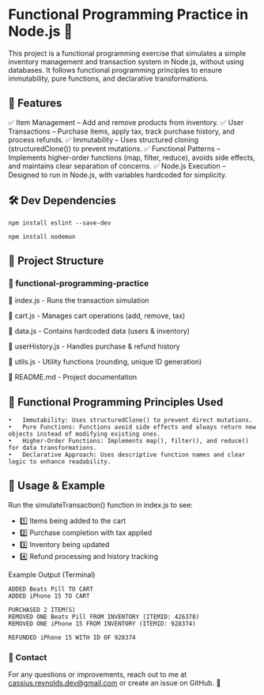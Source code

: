 # Functional Programming Practice in Node.js 🚀

This project is a functional programming exercise that simulates a simple inventory management and transaction system in Node.js, without using databases. It follows functional programming principles to ensure immutability, pure functions, and declarative transformations.

## 📌 Features

✅ Item Management – Add and remove products from inventory.
✅ User Transactions – Purchase items, apply tax, track purchase history, and process refunds.
✅ Immutability – Uses structured cloning (structuredClone()) to prevent mutations.
✅ Functional Patterns – Implements higher-order functions (map, filter, reduce), avoids side effects, and maintains clear separation of concerns.
✅ Node.js Execution – Designed to run in Node.js, with variables hardcoded for simplicity.

## 🛠 Dev Dependencies


```npm install eslint --save-dev```

```npm install nodemon```


## 📝 Project Structure

### 📂 functional-programming-practice

📜 index.js          - Runs the transaction simulation

📜 cart.js           - Manages cart operations (add, remove, tax)

📜 data.js           - Contains hardcoded data (users & inventory)

📜 userHistory.js    - Handles purchase & refund history

📜 utils.js          - Utility functions (rounding, unique ID generation)

📜 README.md        - Project documentation

## 🔧 Functional Programming Principles Used
	•	Immutability: Uses structuredClone() to prevent direct mutations.
	•	Pure Functions: Functions avoid side effects and always return new objects instead of modifying existing ones.
	•	Higher-Order Functions: Implements map(), filter(), and reduce() for data transformations.
	•	Declarative Approach: Uses descriptive function names and clear logic to enhance readability.

## 🚀 Usage & Example

Run the simulateTransaction() function in index.js to see:

- 1️⃣ Items being added to the cart
- 2️⃣ Purchase completion with tax applied
- 3️⃣ Inventory being updated
- 4️⃣ Refund processing and history tracking

Example Output (Terminal)
```
ADDED Beats Pill TO CART  
ADDED iPhone 15 TO CART  

PURCHASED 2 ITEM(S)  
REMOVED ONE Beats Pill FROM INVENTORY (ITEMID: 426378)  
REMOVED ONE iPhone 15 FROM INVENTORY (ITEMID: 928374)  

REFUNDED iPhone 15 WITH ID OF 928374  
```


### 📧 Contact

For any questions or improvements, reach out to me at cassius.reynolds.dev@gmail.com or create an issue on GitHub. 🚀